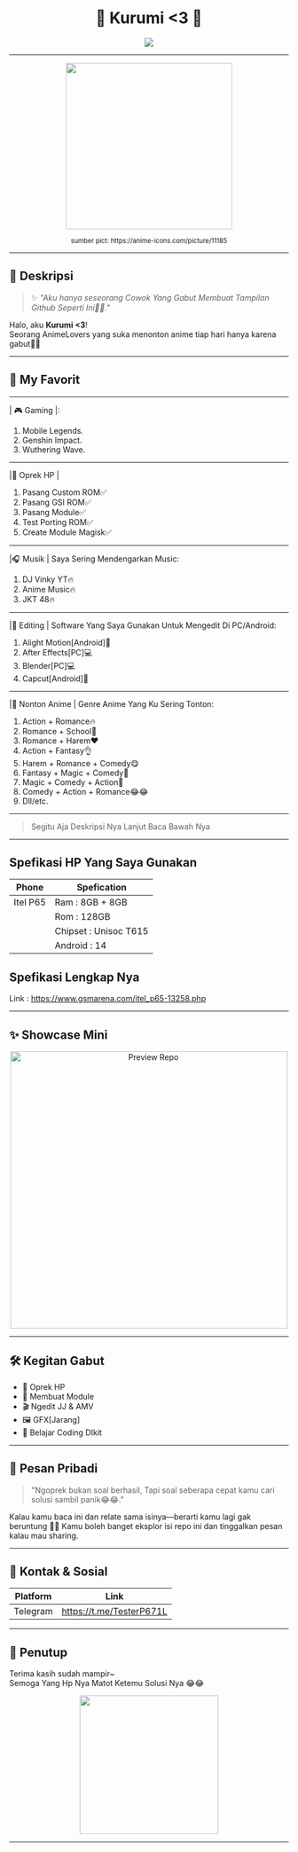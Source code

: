 <!-- Header dengan sentuhan aestetik -->
<h1 align="center">🌸 Kurumi &lt;3 🌸</h1>
<p align="center">
  <img src="https://readme-typing-svg.herokuapp.com?font=Comic+Neue&size=30&pause=1000&color=FF69B4&center=true&vCenter=true&width=435&lines=Hi+I'm+Kurumi!;Welcome+to+my+github!;Feel+free+to+explore+%F0%9F%92%9C" />
</p>

---

<p align="center">
  <img src="https://msp.c.yimg.jp/images/v2/FUTi93tXq405grZVGgDqG9XM27NvGNGqzEkIDwd1pbFJkwwzT6hLBl5O14pPZzXm-QGxTxNDU-CQyaoMz5PBqIrtxLOocMX7r0GH7yw6xaISUjA9NQmgEjZiQF9WEZNyIIH4Xk91Wb0EF1JUqe16Jz6U9_zrPbzvqZKCr-X_JGGELGjV9FT1h3lj9ae2KFIiGRJ3b-Dpkf2Xw5mnvy0P_-Aw0QK-hjiS65mm40oWbClcmcHG1Z6_62uwpBfC1Njk/it5BO0lJMXHY0VFro0XdXT2KzqCpwf1D.jpg?errorImage=false" width="300" />

<p align="center"><small>sumber pict: https://anime-icons.com/picture/11185</small></p>

---

## 🌷 Deskripsi

> ✨ *"Aku hanya seseorang Cowok Yang Gabut Membuat Tampilan Github Seperti Ini🗿🗿."*

Halo, aku **Kurumi <3**!  
Seorang AnimeLovers yang suka menonton anime tiap hari hanya karena gabut🗿🗿

---

## 💖 My Favorit
-------------------
| 🎮 Gaming |:
1. Mobile Legends.
2. Genshin Impact.
3. Wuthering Wave.
-------------------
|📱 Oprek HP |
1. Pasang Custom ROM✅
2. Pasang GSI ROM✅
3. Pasang Module✅
4. Test Porting ROM✅
5. Create Module Magisk✅
-------------------
|🎧 Musik |
Saya Sering Mendengarkan Music:
1. DJ Vinky YT🔥
2. Anime Music🔥
3. JKT 48🔥
-------------------
|🎨 Editing | 
Software Yang Saya Gunakan Untuk Mengedit Di PC/Android:
1. Alight Motion[Android]📱
2. After Effects[PC]💻
3. Blender[PC]💻
4. Capcut[Android]📱
-------------------
|🎥 Nonton Anime |
Genre Anime Yang Ku Sering Tonton:
1. Action + Romance🔥
2. Romance + School🗿
3. Romance + Harem♥️
4. Action + Fantasy👌
5. Harem + Romance + Comedy😋
6. Fantasy + Magic + Comedy🧙
7. Magic + Comedy + Action🤣
8. Comedy + Action + Romance😂😂
9. Dll/etc.
-------------------


> Segitu Aja Deskripsi Nya Lanjut Baca Bawah Nya

---

## Spefikasi HP Yang Saya Gunakan

| Phone    | Spefication                |
|----------|----------------------------|
| Itel P65 | Ram : 8GB + 8GB            |
|          | Rom : 128GB                |  
|          | Chipset : Unisoc T615      | 
|          | Android : 14               | 
## Spefikasi Lengkap Nya
Link : https://www.gsmarena.com/itel_p65-13258.php


---

## ✨ Showcase Mini

<p align="center">
  <img src="https://i.pinimg.com/736x/5b/36/49/5b3649790075a0b90a1989d57b1c1eb7.jpg" width="500" alt="Preview Repo"/>
  
</p>

---

## 🛠️ Kegitan Gabut
- 🌙 Oprek HP
- 🧠 Membuat Module
- 🎬 Ngedit JJ & AMV
- 🖼️ GFX[Jarang]
- 👾 Belajar Coding DIkit

---

## 🤍 Pesan Pribadi

> "Ngoprek bukan soal berhasil,
> Tapi soal seberapa cepat kamu cari solusi sambil panik😂😂." 


Kalau kamu baca ini dan relate sama isinya—berarti kamu lagi gak beruntung 🤣🤣 
Kamu boleh banget eksplor isi repo ini dan tinggalkan pesan kalau mau sharing.

---

## 📮 Kontak & Sosial

| Platform | Link |
|---------|------|
| Telegram | https://t.me/TesterP671L|

---

## 🌟 Penutup

Terima kasih sudah mampir~  
Semoga Yang Hp Nya Matot Ketemu Solusi Nya 😂😂

<p align="center">
  <img src="https://i.pinimg.com/736x/28/57/5b/28575b82184ecfa99026c385a11fefbc.jpg" width="250" />
</p>

---

